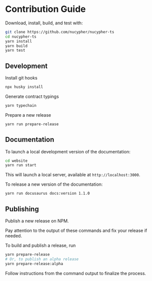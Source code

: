 # Contribution Guide

Download, install, build, and test with:

```bash
git clone https://github.com/nucypher/nucypher-ts
cd nucypher-ts
yarn install
yarn build
yarn test
```

## Development

Install git hooks

```bash
npx husky install
```

Generate contract typings

```bash
yarn typechain
```

Prepare a new release

```bash
yarn run prepare-release
```

## Documentation

To launch a local development version of the documentation:

```bash
cd website
yarn run start
```

This will launch a local server, available at `http://localhost:3000`.

To release a new version of the documentation:

```bash
yarn run docusaurus docs:version 1.1.0
```

## Publishing

Publish a new release on NPM.

Pay attention to the output of these commands and fix your release if needed.

To build and publish a release, run

```bash
yarn prepare-release
# Or, to publish an alpha release
yarn prepare-release:alpha
```

Follow instructions from the command output to finalize the process.
